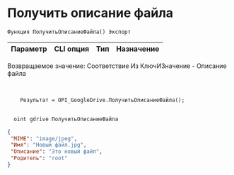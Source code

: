 ﻿---
sidebar_position: 10
---

# Получить описание файла 




`Функция ПолучитьОписаниеФайла() Экспорт`

  | Параметр | CLI опция | Тип | Назначение |
  |-|-|-|-|

  
  Возвращаемое значение:   Соответствие Из КлючИЗначение - Описание файла

<br/>




```bsl title="Пример кода"
    Результат = OPI_GoogleDrive.ПолучитьОписаниеФайла();
```



```sh title="Пример команды CLI"
    
  oint gdrive ПолучитьОписаниеФайла

```

```json title="Результат"
{
 "MIME": "image/jpeg",
 "Имя": "Новый файл.jpg",
 "Описание": "Это новый файл",
 "Родитель": "root"
}
```

